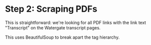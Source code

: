 # Step 2: Scraping PDFs

This is straightforward: we're looking for all PDF links with the link text "Transcript" 
on the Watergate transcript pages.

This uses BeautifulSoup to break apart the tag hierarchy.

